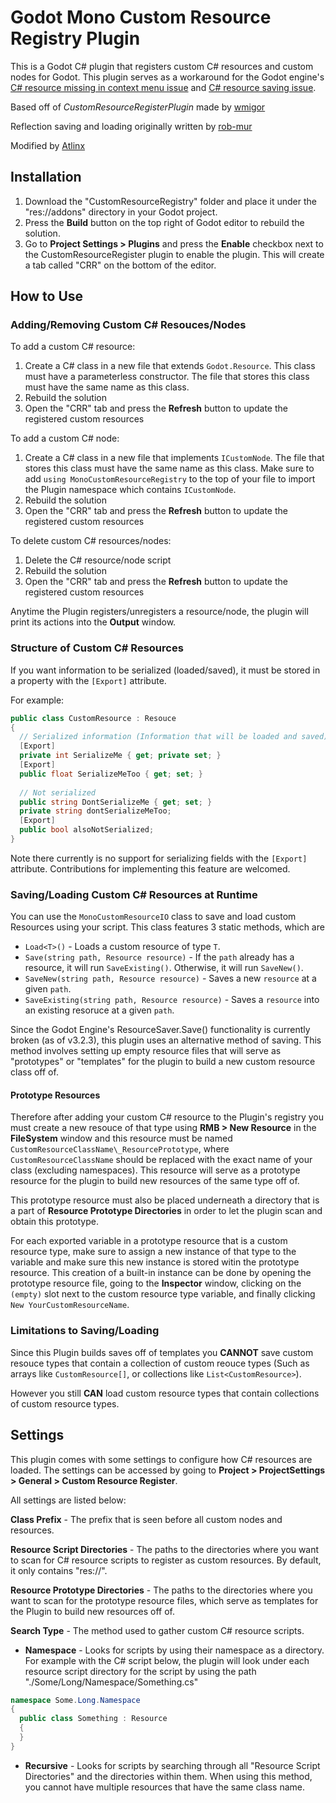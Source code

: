 # Godot Mono Custom Resource Registry Plugin

This is a Godot C# plugin that registers custom C# resources and custom nodes for Godot. This plugin serves as a workaround for the Godot engine's [C# resource missing in context menu issue](https://github.com/godotengine/godot/issues/27470) and [C# resource saving issue](https://github.com/godotengine/godot/issues/38191).

Based off of *CustomResourceRegisterPlugin* made by [wmigor](https://github.com/wmigor/godot-mono-custom-resource-register)

Reflection saving and loading originally written by [rob-mur](https://github.com/rob-mur)

Modified by [Atlinx](https://github.com/Atlinx)

## Installation

1. Download the "CustomResourceRegistry" folder and place it under the "res://addons" directory in your Godot project.
2. Press the **Build** button on the top right of Godot editor to rebuild the solution.
3. Go to **Project Settings > Plugins** and press the **Enable** checkbox next to the CustomResourceRegister plugin to enable the plugin. This will create a tab called "CRR" on the bottom of the editor.

## How to Use 

### Adding/Removing Custom C# Resouces/Nodes

To add a custom C# resource:
1. Create a C# class in a new file that extends `Godot.Resource`. This class must have a parameterless constructor. The file that stores this class must have the same name as this class.
3. Rebuild the solution
4. Open the "CRR" tab and press the **Refresh** button to update the registered custom resources

To add a custom C# node:
1. Create a C# class in a new file that implements `ICustomNode`. The file that stores this class must have the same name as this class. Make sure to add `using MonoCustomResourceRegistry` to the top of your file to import the Plugin namespace which contains `ICustomNode`.
2. Rebuild the solution
3. Open the "CRR" tab and press the **Refresh** button to update the registered custom resources

To delete custom C# resources/nodes:
1. Delete the C# resource/node script
2. Rebuild the solution
3. Open the "CRR" tab and press the **Refresh** button to update the registered custom resources

Anytime the Plugin registers/unregisters a resource/node, the plugin will print its actions into the **Output** window.

### Structure of Custom C# Resources

If you want information to be serialized (loaded/saved), it must be stored in a property with the `[Export]` attribute.

For example:

```C#
public class CustomResource : Resouce
{
  // Serialized information (Information that will be loaded and saved)
  [Export]
  private int SerializeMe { get; private set; }
  [Export]
  public float SerializeMeToo { get; set; }
  
  // Not serialized
  public string DontSerializeMe { get; set; }
  private string dontSerializeMeToo;
  [Export]
  public bool alsoNotSerialized;
}
```

Note there currently is no support for serializing fields with the `[Export]` attribute. Contributions for implementing this feature are welcomed.

### Saving/Loading Custom C# Resources at Runtime

You can use the `MonoCustomResourceIO` class to save and load custom Resources using your script. This class features 3 static methods, which are
- `Load<T>()` - Loads a custom resource of type `T`.
- `Save(string path, Resource resource)` - If the `path` already has a resource, it will run `SaveExisting()`. Otherwise, it will run `SaveNew()`.
- `SaveNew(string path, Resource resource)` - Saves a new `resource` at a given `path`.
- `SaveExisting(string path, Resource resource)` - Saves a `resource` into an existing resoruce at a given `path`.

Since the Godot Engine's ResourceSaver.Save() functionality is currently broken (as of v3.2.3), this plugin uses an alternative method of saving. This method involves setting up empty resource files that will serve as "prototypes" or "templates" for the plugin to build a new custom resource class off of.

#### Prototype Resources
Therefore after adding your custom C# resource to the Plugin's registry you must create a new resouce of that type using **RMB > New Resource** in the **FileSystem** window and this resource must be named `CustomResourceClassName\_ResourcePrototype`, where `CustomResourceClassName` should be replaced with the exact name of your class (excluding namespaces). This resource will serve as a prototype resource for the plugin to build new resources of the same type off of. 

This prototype resource must also be placed underneath a directory that is a part of **Resource Prototype Directories** in order to let the plugin scan and obtain this prototype. 

For each exported variable in a prototype resource that is a custom resource type, make sure to assign a new instance of that type to the variable and make sure this new instance is stored witin the prototype resource. This creation of a built-in instance can be done by opening the prototype resource file, going to the **Inspector** window, clicking on the `(empty)` slot next to the custom resource type variable, and finally clicking `New YourCustomResourceName`.

### Limitations to Saving/Loading

Since this Plugin builds saves off of templates you **CANNOT** save custom resouce types that contain a collection of custom reouce types (Such as arrays like `CustomResource[]`, or collections like `List<CustomResource>`).

However you still **CAN** load custom resource types that contain collections of custom resource types.

## Settings

This plugin comes with some settings to configure how C# resources are loaded.
The settings can be accessed by going to **Project > ProjectSettings > General > Custom Resource Register**.

All settings are listed below:

**Class Prefix** - The prefix that is seen before all custom nodes and resources.

**Resource Script Directories** - The paths to the directories where you want to scan for C# resource scripts to register as custom resources. By default, it only contains "res://". 

**Resource Prototype Directories** - The paths to the directories where you want to scan for the prototype resource files, which serve as templates for the Plugin to build new resources off of.

**Search Type** - The method used to gather custom C# resource scripts.

- **Namespace** - Looks for scripts by using their namespace as a directory.
For example with the C# script below, the plugin will look under each resource script directory for the script by using the path "./Some/Long/Namespace/Something.cs"
```C#
namespace Some.Long.Namespace
{
  public class Something : Resource
  {
  }
}
```

- **Recursive** - Looks for scripts by searching through all "Resource Script Directories" and the directories within them. When using this method, you cannot have multiple resources that have the same class name.
